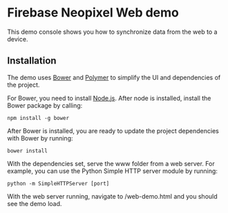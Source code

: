 # Firebase Neopixel Web demo #

This demo console shows you how to synchronize data from the web to a device.

## Installation ##
The demo uses [Bower](http://bower.io/) and
[Polymer](http://www.polymer-project.org/) to simplify the UI and dependencies
of the project.

For Bower, you need to install [Node.js](http://nodejs.org/). After node is
installed, install the Bower package by calling:

`npm install -g bower`

After Bower is installed, you are ready to update the project dependencies with
Bower by running:

`bower install`

With the dependencies set, serve the www folder from a web server. For example,
you can use the Python Simple HTTP server module by running:

`python -m SimpleHTTPServer [port]`

With the web server running, navigate to /web-demo.html and you should see
the demo load.
